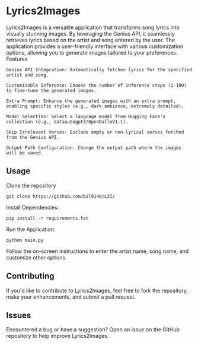 <h1>Lyrics2Images</h1>

Lyrics2Images is a versatile application that transforms song lyrics into visually stunning images. By leveraging the Genius API, it seamlessly retrieves lyrics based on the artist and song entered by the user. The application provides a user-friendly interface with various customization options, allowing you to generate images tailored to your preferences.
Features

    Genius API Integration: Automatically fetches lyrics for the specified artist and song.

    Customizable Inference: Choose the number of inference steps (1-100) to fine-tune the generated images.

    Extra Prompt: Enhance the generated images with an extra prompt, enabling specific styles (e.g., dark ambience, extremely detailed).

    Model Selection: Select a language model from Hugging Face's collection (e.g., dataautogpt3/OpenDalleV1.1).

    Skip Irrelevant Verses: Exclude empty or non-lyrical verses fetched from the Genius API.

    Output Path Configuration: Change the output path where the images will be saved.

<h2>Usage</h2>

Clone the repository

    git clone https://github.com/bil9148/L2I/


Install Dependencies:

    pip install -r requirements.txt

Run the Application:

    python main.py

Follow the on-screen instructions to enter the artist name, song name, and customize other options.

<h2>Contributing</h2>

If you'd like to contribute to Lyrics2Images, feel free to fork the repository, make your enhancements, and submit a pull request.

<h2>Issues</h2>

Encountered a bug or have a suggestion? Open an issue on the GitHub repository to help improve Lyrics2Images.
